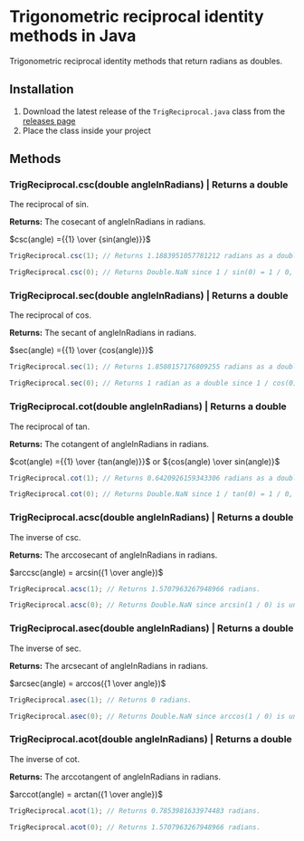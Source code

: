 # Trigonometric reciprocal identity methods in Java

Trigonometric reciprocal identity methods that return radians as doubles.

## Installation

1. Download the latest release of the ```TrigReciprocal.java``` class from the [releases page](https://github.com/Synthird/trigonometric-reciprocal-identities/releases/latest)
2. Place the class inside your project

## Methods

### TrigReciprocal.csc(double angleInRadians) | Returns a double

The reciprocal of sin.

**Returns:** The cosecant of angleInRadians in radians.

$csc(angle) ={{1} \over {sin(angle)}}$

```Java
TrigReciprocal.csc(1); // Returns 1.1883951057781212 radians as a double.
```

```Java
TrigReciprocal.csc(0); // Returns Double.NaN since 1 / sin(0) = 1 / 0, which is undefined.
```

### TrigReciprocal.sec(double angleInRadians) | Returns a double

The reciprocal of cos.

**Returns:** The secant of angleInRadians in radians.

$sec(angle) ={{1} \over {cos(angle)}}$

```Java
TrigReciprocal.sec(1); // Returns 1.8508157176809255 radians as a double.
```

```Java
TrigReciprocal.sec(0); // Returns 1 radian as a double since 1 / cos(0) = 1 / 1, which is 1.
```

### TrigReciprocal.cot(double angleInRadians) | Returns a double

The reciprocal of tan.

**Returns:** The cotangent of angleInRadians in radians.

$cot(angle) ={{1} \over {tan(angle)}}$ or ${cos(angle) \over sin(angle)}$

```Java
TrigReciprocal.cot(1); // Returns 0.6420926159343306 radians as a double.
```

```Java
TrigReciprocal.cot(0); // Returns Double.NaN since 1 / tan(0) = 1 / 0, which is undefined.
```

### TrigReciprocal.acsc(double angleInRadians) | Returns a double

The inverse of csc.

**Returns:** The arccosecant of angleInRadians in radians.

$arccsc(angle) = arcsin({1 \over angle})$

```Java
TrigReciprocal.acsc(1); // Returns 1.5707963267948966 radians.
```

```Java
TrigReciprocal.acsc(0); // Returns Double.NaN since arcsin(1 / 0) is undefined.
```

### TrigReciprocal.asec(double angleInRadians) | Returns a double

The inverse of sec.

**Returns:** The arcsecant of angleInRadians in radians.

$arcsec(angle) = arccos({1 \over angle})$

```Java
TrigReciprocal.asec(1); // Returns 0 radians.
```

```Java
TrigReciprocal.asec(0); // Returns Double.NaN since arccos(1 / 0) is undefined.
```

### TrigReciprocal.acot(double angleInRadians) | Returns a double

The inverse of cot.

**Returns:** The arccotangent of angleInRadians in radians.

$arccot(angle) = arctan({1 \over angle})$

```Java
TrigReciprocal.acot(1); // Returns 0.7853981633974483 radians.
```

```Java
TrigReciprocal.acot(0); // Returns 1.5707963267948966 radians.
```
